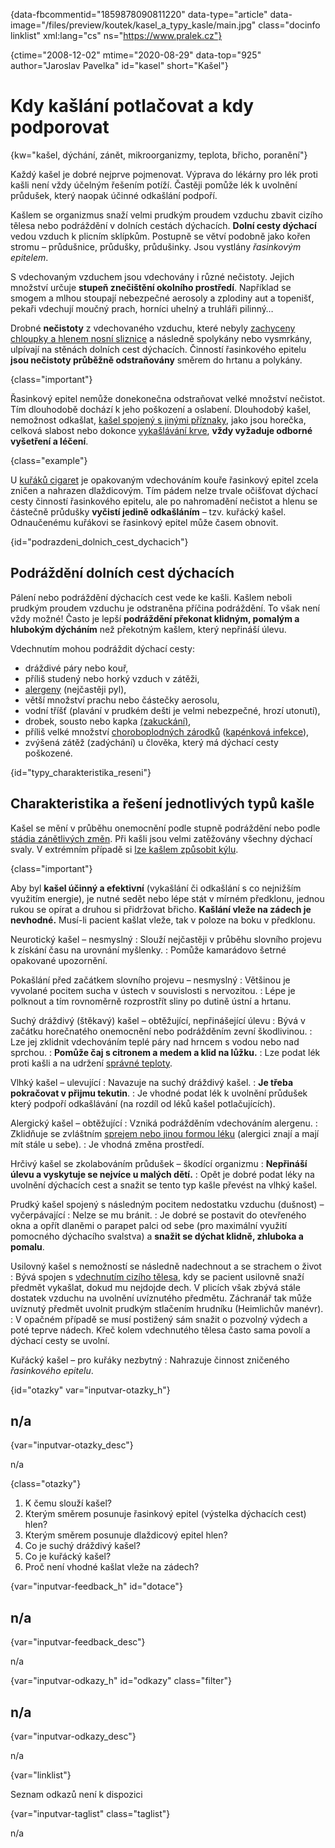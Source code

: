 
{data-fbcommentid="1859878090811220" data-type="article" data-image="/files/preview/koutek/kasel\_a\_typy_kasle/main.jpg" class="docinfo linklist" xml:lang="cs" ns="https://www.pralek.cz"}

{ctime="2008-12-02" mtime="2020-08-29" data-top="925" author="Jaroslav Pavelka" id="kasel" short="Kašel"}

# Kdy kašlání potlačovat a kdy podporovat 

{kw="kašel, dýchání, zánět, mikroorganizmy, teplota, břicho, poranění"}

Každý kašel je dobré nejprve pojmenovat. Výprava do lékárny pro lék proti kašli není vždy účelným řešením potíží. Častěji pomůže lék k uvolnění průdušek, který naopak účinné odkašlání podpoří. 

Kašlem se organizmus snaží velmi prudkým proudem vzduchu zbavit cizího tělesa nebo podráždění v dolních cestách dýchacích. **Dolní cesty dýchací** vedou vzduch k plicním sklípkům. Postupně se větví podobně jako kořen stromu – průdušnice, průdušky, průdušinky. Jsou vystlány _řasinkovým epitelem_. 

S vdechovaným vzduchem jsou vdechovány i různé nečistoty. Jejich množství určuje **stupeň znečištění okolního prostředí**. Například se smogem a mlhou stoupají nebezpečné aerosoly a zplodiny aut a topenišť, pekaři vdechují moučný prach, horníci uhelný a truhláři pilinný… 

Drobné **nečistoty** z vdechovaného vzduchu, které nebyly [zachyceny chloupky a hlenem nosní sliznice][1] a následně spolykány nebo vysmrkány, ulpívají na stěnách dolních cest dýchacích. Činností řasinkového epitelu **jsou nečistoty průběžně odstraňovány** směrem do hrtanu a polykány. 

{class="important"}

Řasinkový epitel nemůže donekonečna odstraňovat velké množství nečistot. Tím dlouhodobě dochází k jeho poškození a oslabení. Dlouhodobý kašel, nemožnost odkašlat, [kašel spojený s jinými příznaky][2], jako jsou horečka, celková slabost nebo dokonce [vykašlávání krve][3], **vždy vyžaduje odborné vyšetření a léčení**. 

{class="example"}

U [kuřáků cigaret][4] je opakovaným vdechováním kouře řasinkový epitel zcela zničen a nahrazen dlaždicovým. Tím pádem nelze trvale očišťovat dýchací cesty činností řasinkového epitelu, ale po nahromadění nečistot a hlenu se částečně průdušky **vyčistí jedině odkašláním** – tzv. kuřácký kašel. Odnaučenému kuřákovi se řasinkový epitel může časem obnovit. 

{id="podrazdeni\_dolnich\_cest_dychacich"}

## Podráždění dolních cest dýchacích 

Pálení nebo podráždění dýchacích cest vede ke kašli. Kašlem neboli prudkým proudem vzduchu je odstraněna příčina podráždění. To však není vždy možné! Často je lepší **podráždění překonat klidným, pomalým a hlubokým dýcháním** než překotným kašlem, který nepřináší úlevu. 

Vdechnutím mohou podráždit dýchací cesty: 

  * dráždivé páry nebo kouř, 
  * příliš studený nebo horký vzduch v zátěži, 
  * [alergeny][5] (nejčastěji pyl), 
  * větší množství prachu nebo částečky aerosolu, 
  * vodní tříšť (plavání v prudkém dešti je velmi nebezpečné, hrozí utonutí), 
  * drobek, sousto nebo kapka [(zakuckání)][6], 
  * příliš velké množství [choroboplodných zárodků][7] ([kapénková infekce][8]), 
  * zvýšená zátěž (zadýchání) u člověka, který má dýchací cesty poškozené. 

{id="typy\_charakteristika\_reseni"}

## Charakteristika a řešení jednotlivých typů kašle 

Kašel se mění v průběhu onemocnění podle stupně podráždění nebo podle [stádia zánětlivých změn][9]. Při kašli jsou velmi zatěžovány všechny dýchací svaly. V extrémním případě si [lze kašlem způsobit kýlu][10]. 

{class="important"}

Aby byl **kašel účinný a efektivní** (vykašlání či odkašlání s co nejnižším využitím energie), je nutné sedět nebo lépe stát v mírném předklonu, jednou rukou se opírat a druhou si přidržovat břicho. **Kašlání vleže na zádech je nevhodné.** Musí-li pacient kašlat vleže, tak v poloze na boku v předklonu. 

Neurotický kašel – nesmyslný 
:   Slouží nejčastěji v průběhu slovního projevu k získání času na urovnání myšlenky. 
:   Pomůže kamarádovo šetrné opakované upozornění. 

Pokašlání před začátkem slovního projevu – nesmyslný 
:   Většinou je vyvolané pocitem sucha v ústech v souvislosti s nervozitou. 
:   Lépe je polknout a tím rovnoměrně rozprostřít sliny po dutině ústní a hrtanu. 

Suchý dráždivý (štěkavý) kašel – obtěžující, nepřinášející úlevu 
:   Bývá v začátku horečnatého onemocnění nebo podrážděním zevní škodlivinou. 
:   Lze jej zklidnit vdechováním teplé páry nad hrncem s vodou nebo nad sprchou. 
:   **Pomůže čaj s citronem a medem a klid na lůžku.** 
:   Lze podat lék proti kašli a na udržení [správné teploty][11]. 

Vlhký kašel – ulevující 
:   Navazuje na suchý dráždivý kašel. 
:   **Je třeba pokračovat v přijmu tekutin**. 
:   Je vhodné podat lék k uvolnění průdušek který podpoří odkašlávání (na rozdíl od léků kašel potlačujících). 

Alergický kašel – obtěžující 
:   Vzniká podrážděním vdechováním alergenu. 
:   Zklidňuje se zvláštním [sprejem nebo jinou formou léku][12] (alergici znají a mají mít stále u sebe). 
:   Je vhodná změna prostředí. 

Hrčivý kašel se zkolabováním průdušek – škodící organizmu 
:   **Nepřináší úlevu a vyskytuje se nejvíce u malých dětí.** 
:   Opět je dobré podat léky na uvolnění dýchacích cest a snažit se tento typ kašle převést na vlhký kašel. 

Prudký kašel spojený s následným pocitem nedostatku vzduchu (dušnost) – vyčerpávající 
:   Nelze se mu bránit. 
:   Je dobré se postavit do otevřeného okna a opřít dlaněmi o parapet palci od sebe (pro maximální využití pomocného dýchacího svalstva) a **snažit se dýchat klidně, zhluboka a pomalu**. 

Usilovný kašel s nemožností se následně nadechnout a se strachem o život 
:   Bývá spojen s [vdechnutím cizího tělesa][6], kdy se pacient usilovně snaží předmět vykašlat, dokud mu nejdojde dech. V plicích však zbývá stále dostatek vzduchu na uvolnění uvíznutého předmětu. Záchranář tak může uvíznutý předmět uvolnit prudkým stlačením hrudníku (Heimlichův manévr). 
:   V opačném případě se musí postižený sám snažit o pozvolný výdech a poté teprve nádech. Křeč kolem vdechnutého tělesa často sama povolí a dýchací cesty se uvolní. 

Kuřácký kašel – pro kuřáky nezbytný 
:   Nahrazuje činnost zničeného _řasinkového epitelu_. 

{id="otazky" var="inputvar-otazky_h"}

## n/a 

{var="inputvar-otazky_desc"}

n/a 

{class="otazky"}

  1. K čemu slouží kašel? 
  2. Kterým směrem posunuje řasinkový epitel (výstelka dýchacích cest) hlen? 
  3. Kterým směrem posunuje dlaždicový epitel hlen? 
  4. Co je suchý dráždivý kašel? 
  5. Co je kuřácký kašel? 
  6. Proč není vhodné kašlat vleže na zádech? 

{var="inputvar-feedback_h" id="dotace"}

## n/a 

{var="inputvar-feedback_desc"}

n/a 

{var="inputvar-odkazy_h" id="odkazy" class="filter"}

## n/a 

{var="inputvar-odkazy_desc"}

n/a 

{var="linklist"}

Seznam odkazů není k dispozici 

{var="inputvar-taglist" class="taglist"}

n/a

 [1]: ryma
 [2]: angina
 [3]: mytus_o_rakovine
 [4]: koureni_cigaret
 [5]: imunita
 [6]: resuscitace
 [7]: bakterie
 [8]: jak_neonemocnet
 [9]: vyvoj_zanetu
 [10]: kyla
 [11]: teplota
 [12]: leky

